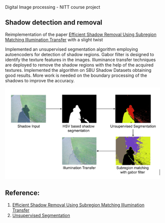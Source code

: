 Digital Image processing - NITT course project 

## Shadow detection and removal 

Reimplementation of the paper [Efficient Shadow Removal Using Subregion Matching Illumination Transfer](https://onlinelibrary.wiley.com/doi/full/10.1111/cgf.12250?casa_token=XaNTua352PwAAAAA%3AbThsqn8IUYmAwvGgR0-iVLmKTn8SI0YaYy1APLNI1hbzCpHLyakUAGy1ICcWy4YgvJCD2vvlaMeEH_Zt "Efficient Shadow Removal Using Subregion Matching Illumination Transfer") with a slight twist

Implemented an unsupervised segmentation algorithm employing autoencoders for detection of shadow regions.
Gabor filter is designed to identify the texture features in the images. Illuminance transfer techniques are deployed to remove the shadow regions with the help of the acquired textures.
Implemented the algorithm on SBU Shadow Datasets obtaining good results. More work is needed on the boundary processing of the shadows to improve the accuracy. 

![gesture detection](flow.png)

## Reference:
1. [Efficient Shadow Removal Using Subregion Matching Illumination Transfer](https://onlinelibrary.wiley.com/doi/full/10.1111/cgf.12250?casa_token=XaNTua352PwAAAAA%3AbThsqn8IUYmAwvGgR0-iVLmKTn8SI0YaYy1APLNI1hbzCpHLyakUAGy1ICcWy4YgvJCD2vvlaMeEH_Zt "Efficient Shadow Removal Using Subregion Matching Illumination Transfer")
2. [Unsupervised Segmentation](https://github.com/kanezaki/pytorch-unsupervised-segmentation "Unsupervised Segmentation")
